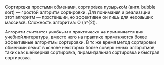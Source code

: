 Сортировка простыми обменами, сортиро́вка пузырько́м (англ. bubble sort) — простой алгоритм сортировки. Для понимания и реализации этот алгоритм — простейший, но эффективен он лишь для небольших массивов. Сложность алгоритма: O (n^{2}).

Алгоритм считается учебным и практически не применяется вне учебной литературы, вместо него на практике применяются более эффективные алгоритмы сортировки. В то же время метод сортировки обменами лежит в основе некоторых более совершенных алгоритмов, таких как шейкерная сортировка, пирамидальная сортировка и быстрая сортировка.